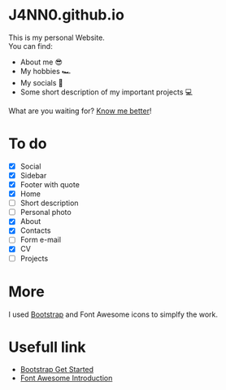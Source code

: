 # J4NN0.github.io

This is my personal Website.  
You can find:
- About me 😎
- My hobbies 🏎
- My socials 👥
- Some short description of my important projects 💻

What are you waiting for? [Know me better](https://j4nn0.github.io.)!

# To do

- [X] Social
- [X] Sidebar
- [X] Footer with quote
- [X] Home
- [ ] Short description
- [ ] Personal photo
- [X] About
- [X] Contacts
- [ ] Form e-mail
- [X] CV
- [ ] Projects

# More

I used [Bootstrap](https://getbootstrap.com/) and Font Awesome icons to simplfy the work.  

# Usefull link

- [Bootstrap Get Started](https://www.w3schools.com/bootstrap/default.asp)
- [Font Awesome Introduction](https://www.w3schools.com/icons/fontawesome_icons_intro.asp)

